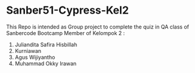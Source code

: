 # Sanber51-Cypress-Kel2
This Repo is intended as Group project to complete the quiz in QA class of Sanbercode Bootcamp
Member of Kelompok 2 :
1. Juliandita Safira Hisbillah
2. Kurniawan
3. Agus Wijiyantho
4. Muhammad Okky Irawan
